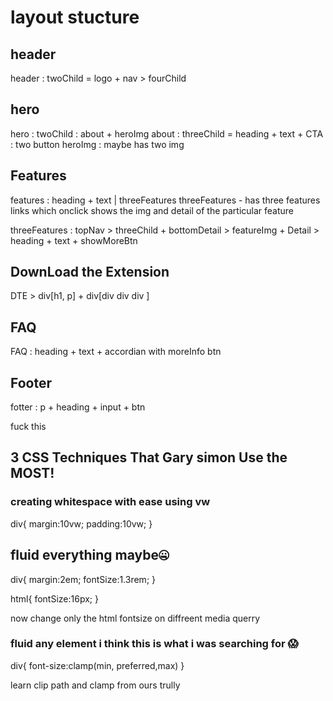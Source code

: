 # layout stucture

## header

header : twoChild = logo + nav > fourChild

## hero

hero : twoChild : about + heroImg
about : threeChild = heading + text + CTA : two button
heroImg : maybe has two img

## Features

features : heading + text | threeFeatures
threeFeatures - has three features links which onclick shows the img and detail of the particular feature

threeFeatures : topNav > threeChild + bottomDetail > featureImg + Detail > heading + text + showMoreBtn

## DownLoad the Extension

DTE > div[h1, p] + div[div div div ] 

## FAQ

FAQ : heading + text + accordian with moreInfo btn

## Footer

fotter : p + heading + input + btn

fuck this

## 3 CSS Techniques That Gary simon Use the MOST!

### creating whitespace with ease using vw

div{
  margin:10vw;
  padding:10vw;
}

## fluid everything maybe🤐

div{
  margin:2em;
  fontSize:1.3rem;
}

html{
  fontSize:16px;
}

now change only the html fontsize on diffreent media querry

### fluid any element i think this is what i was searching for 😱

div{
font-size:clamp(min, preferred,max)
}

learn clip path and clamp from ours trully